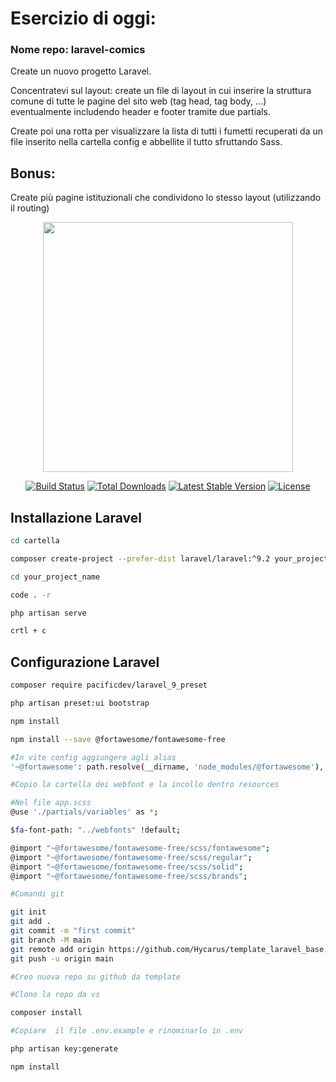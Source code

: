 # Esercizio di oggi:

### Nome repo: laravel-comics

Create un nuovo progetto Laravel.

Concentratevi sul layout: create un file di layout in cui inserire la struttura comune di tutte le pagine del sito web (tag head, tag body, ...) eventualmente includendo header e footer tramite due partials.

Create poi una rotta per visualizzare la lista di tutti i fumetti recuperati da un file inserito nella cartella config e abbellite il tutto sfruttando Sass.

## Bonus:

Create più pagine istituzionali che condividono lo stesso layout (utilizzando il routing)

<p align="center"><a href="https://laravel.com" target="_blank"><img src="https://raw.githubusercontent.com/laravel/art/master/logo-lockup/5%20SVG/2%20CMYK/1%20Full%20Color/laravel-logolockup-cmyk-red.svg" width="400"></a></p>

<p align="center">
<a href="https://travis-ci.org/laravel/framework"><img src="https://travis-ci.org/laravel/framework.svg" alt="Build Status"></a>
<a href="https://packagist.org/packages/laravel/framework"><img src="https://img.shields.io/packagist/dt/laravel/framework" alt="Total Downloads"></a>
<a href="https://packagist.org/packages/laravel/framework"><img src="https://img.shields.io/packagist/v/laravel/framework" alt="Latest Stable Version"></a>
<a href="https://packagist.org/packages/laravel/framework"><img src="https://img.shields.io/packagist/l/laravel/framework" alt="License"></a>
</p>

## Installazione Laravel

```bash
cd cartella

composer create-project --prefer-dist laravel/laravel:^9.2 your_project_name

cd your_project_name

code . -r

php artisan serve

crtl + c
```

## Configurazione Laravel

```bash
composer require pacificdev/laravel_9_preset

php artisan preset:ui bootstrap

npm install

npm install --save @fortawesome/fontawesome-free

#In vite config aggiungere agli alias
'~@fortawesome': path.resolve(__dirname, 'node_modules/@fortawesome'),

#Copio la cartella dei webfont e la incollo dentro resources

#Nel file app.scss
@use './partials/variables' as *;

$fa-font-path: "../webfonts" !default;

@import "~@fortawesome/fontawesome-free/scss/fontawesome";
@import "~@fortawesome/fontawesome-free/scss/regular";
@import "~@fortawesome/fontawesome-free/scss/solid";
@import "~@fortawesome/fontawesome-free/scss/brands";

#Comandi git

git init
git add .
git commit -m "first commit"
git branch -M main
git remote add origin https://github.com/Hycarus/template_laravel_base.git
git push -u origin main

#Creo nuova repo su github da template

#Clono la repo da vs

composer install

#Copiare  il file .env.example e rinominarlo in .env

php artisan key:generate

npm install
```
